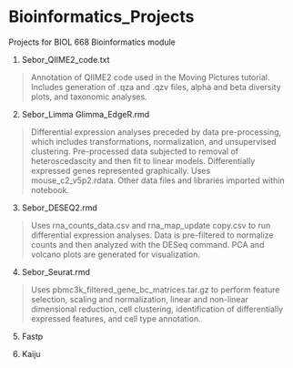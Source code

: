 # Bioinformatics_Projects
Projects for BIOL 668 Bioinformatics module

1. Sebor_QIIME2_code.txt
>Annotation of QIIME2 code used in the Moving Pictures tutorial. Includes generation of .qza and .qzv files, alpha and beta diversity plots, and taxonomic analyses.
2. Sebor_Limma Glimma_EdgeR.rmd
>Differential expression analyses preceded by data pre-processing, which includes transformations, normalization, and unsupervised clustering. Pre-processed data subjected to removal of heteroscedascity and then fit to linear models. Differentially expressed genes represented graphically. Uses mouse_c2_v5p2.rdata. Other data files and libraries imported within notebook.
3. Sebor_DESEQ2.rmd
>Uses rna_counts_data.csv and rna_map_update copy.csv to run differential expression analyses. Data is pre-filtered to normalize counts and then analyzed with the DESeq command. PCA and volcano plots are generated for visualization.
4. Sebor_Seurat.rmd
>Uses pbmc3k_filtered_gene_bc_matrices.tar.gz to perform feature selection, scaling and normalization, linear and non-linear dimensional reduction, cell clustering, identification of differentially expressed features, and cell type annotation.
5. Fastp
>
6. Kaiju
>
